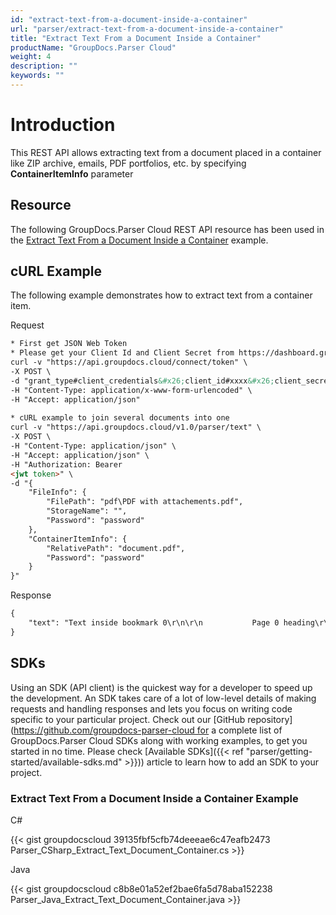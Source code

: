 ```yaml
---
id: "extract-text-from-a-document-inside-a-container"
url: "parser/extract-text-from-a-document-inside-a-container"
title: "Extract Text From a Document Inside a Container"
productName: "GroupDocs.Parser Cloud"
weight: 4
description: ""
keywords: ""
---
```







# Introduction #

This REST API allows extracting text from a document placed in a container like ZIP archive, emails, PDF portfolios, etc. by specifying **ContainerItemInfo** parameter

## Resource ##

The following GroupDocs.Parser Cloud REST API resource has been used in the [Extract Text From a Document Inside a Container](https://apireference.groupdocs.cloud/parser/#/Parse/Text) example.

## cURL Example ##

The following example demonstrates how to extract text from a container item.

 





 Request

```html 
* First get JSON Web Token
* Please get your Client Id and Client Secret from https://dashboard.groupdocs.cloud/applications. Kindly place Client Id in "client_id" and Client Secret in "client_secret" argument.
curl -v "https://api.groupdocs.cloud/connect/token" \
-X POST \
-d "grant_type#client_credentials&#x26;client_id#xxxx&#x26;client_secret#xxxx" \
-H "Content-Type: application/x-www-form-urlencoded" \
-H "Accept: application/json"
   
* cURL example to join several documents into one
curl -v "https://api.groupdocs.cloud/v1.0/parser/text" \
-X POST \
-H "Content-Type: application/json" \
-H "Accept: application/json" \
-H "Authorization: Bearer 
<jwt token>" \
-d "{
    "FileInfo": {
        "FilePath": "pdf\PDF with attachements.pdf",
        "StorageName": "",
        "Password": "password"
    },
    "ContainerItemInfo": {
        "RelativePath": "document.pdf",
        "Password": "password"
    }
}"


 ```




 Response

```html 
{
    "text": "Text inside bookmark 0\r\n\r\n           Page 0 heading\r\nP a g e  T e x t -  P a g e  0\r\nText inside bookmark 1\r\n\r\n           Page 1 heading\r\nP a g e  T e x t -  P a g e  1\r\nText inside bookmark 2\r\n\r\n           Page 2 heading\r\nP a g e  T e x t -  P a g e  2\r\nText inside bookmark 3\r\n\r\n           Page 3 heading\r\nP a g e  T e x t -  P a g e  3\r\nField\r\nRelatedField2 RelatedText2\r\n REGEX TEXT 123\r\nTABLE\r\n    Cell\r\n                         Cell 12\r\n\r\n\r\n\r\n"
}


 ```






## SDKs ##

Using an SDK (API client) is the quickest way for a developer to speed up the development. An SDK takes care of a lot of low-level details of making requests and handling responses and lets you focus on writing code specific to your particular project. Check out our [GitHub repository](https://github.com/groupdocs-parser-cloud for a complete list of GroupDocs.Parser Cloud SDKs along with working examples, to get you started in no time. Please check [Available SDKs]({{< ref "parser/getting-started/available-sdks.md" >}})) article to learn how to add an SDK to your project.

### Extract Text From a Document Inside a Container Example ###





 C#




{{< gist groupdocscloud 39135fbf5cfb74deeeae6c47eafb2473 Parser_CSharp_Extract_Text_Document_Container.cs >}}







 Java




{{< gist groupdocscloud c8b8e01a52ef2bae6fa5d78aba152238 Parser_Java_Extract_Text_Document_Container.java >}}







